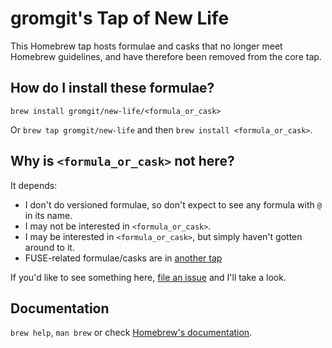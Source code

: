 # gromgit's Tap of New Life
This Homebrew tap hosts formulae and casks that no longer meet Homebrew guidelines, and have therefore been removed from the core tap.

## How do I install these formulae?
`brew install gromgit/new-life/<formula_or_cask>`

Or `brew tap gromgit/new-life` and then `brew install <formula_or_cask>`.

## Why is `<formula_or_cask>` not here?
It depends:
* I don't do versioned formulae, so don't expect to see any formula with `@` in its name.
* I may not be interested in `<formula_or_cask>`.
* I may be interested in `<formula_or_cask>`, but simply haven't gotten around to it.
* FUSE-related formulae/casks are in [another tap](https://github.com/gromgit/homebrew-fuse)

If you'd like to see something here, [file an issue](https://github.com/gromgit/homebrew-new-life/issues/new/choose) and I'll take a look.

## Documentation
`brew help`, `man brew` or check [Homebrew's documentation](https://docs.brew.sh).
